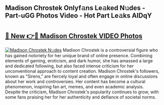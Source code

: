 ## Madison Chrostek Onlyf𝚊ns Le𝚊ked N𝚞des - Part-uGG Photos Video - Hot Part Le𝚊ks AIDqY

# <h2><a href="http://ab3401.deff.icu/?id=Madison+Chrostek">🔗 New 👉🔴 Madison Chrostek VIDEO Photos</a></h2>

[![Madison Chrostek N𝚞des](https://i.imgur.com/rIISA9y.gif)](http://ab3401.deff.icu/?id=Madison+Chrostek)
Madison Chrostek is a controversial figure who has gained notoriety for her unique brand of online presence. Combining elements of gaming, eroticism, and dark humor, she has amassed a large and dedicated following, but also faced intense criticism for her unconventional approach to content creation. Madison Chrostek's followers, known as "Sirens," are fiercely loyal and often engage in online discussions about her work and controversies. Her content has become a cultural phenomenon, inspiring fan art, memes, and even academic analysis. Despite the criticism, Madison Chrostek's popularity continues to grow, with some fans praising her for her authenticity and defiance of societal norms.
